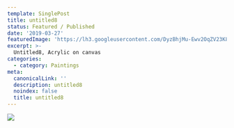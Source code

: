 ```yaml
---
template: SinglePost
title: untitled8
status: Featured / Published
date: '2019-03-27'
featuredImage: 'https://lh3.googleusercontent.com/DyzBhjMu-Ewv2OqZV23K89XaMyCumrui1CQeoELwrts3ivy8aP223yZhYt61VFP-kUHb_l2TdLh8Y7bWfN6EoYxoCC3-zm1z-dn_tg=s0'
excerpt: >-
  Untitled8, Acrylic on canvas
categories:
  - category: Paintings
meta:
  canonicalLink: ''
  description: untitled8
  noindex: false
  title: untitled8
---
```

![](https://lh3.googleusercontent.com/DyzBhjMu-Ewv2OqZV23K89XaMyCumrui1CQeoELwrts3ivy8aP223yZhYt61VFP-kUHb_l2TdLh8Y7bWfN6EoYxoCC3-zm1z-dn_tg=s0)
